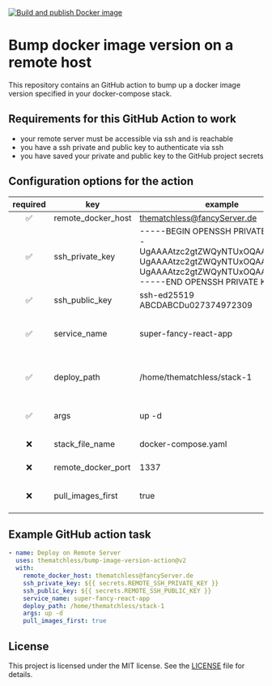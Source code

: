 [![Build and publish Docker image](https://github.com/thematchless/bump-image-version-action/actions/workflows/build.yml/badge.svg)](https://github.com/thematchless/bump-image-version-action/actions/workflows/build.yml)

# Bump docker image version on a remote host
This repository contains an GitHub action to bump up a docker image version specified in your docker-compose stack.

## Requirements for this GitHub Action to work
- your remote server must be accessible via ssh and is reachable
- you have a ssh private and public key to authenticate via ssh
- you have saved your private and public key to the GitHub project secrets

## Configuration options for the action

|      required      | key                | example                                                                                                                                                                          | default            | description                                              |
|:------------------:|--------------------|----------------------------------------------------------------------------------------------------------------------------------------------------------------------------------|--------------------|----------------------------------------------------------|
| :white_check_mark: | remote_docker_host | thematchless@fancyServer.de                                                                                                                                                      |                    | username@host                                            |
| :white_check_mark: | ssh_private_key    | -----BEGIN OPENSSH PRIVATE KEY----<br>UgAAAAtzc2gtZWQyNTUxOQAAACALBUg<br>UgAAAAtzc2gtZWQyNTUxOQAAACALBUg<br>UgAAAAtzc2gtZWQyNTUxOQAAACALBUg<br>-----END OPENSSH PRIVATE KEY----- |                    | private key in PEM format                                |
| :white_check_mark: | ssh_public_key     | ssh-ed25519 ABCDABCDu027374972309                                                                                                                                                |                    | public key of the PEM                                    |
| :white_check_mark: | service_name       | super-fancy-react-app                                                                                                                                                            |                    | name of the service inside of the compose file           |
| :white_check_mark: | deploy_path        | /home/thematchless/stack-1                                                                                                                                                       |                    | path which contains your compose file on the remote host |
| :white_check_mark: | args               | up -d                                                                                                                                                                            |                    | arguments how to start your service                      |
|         :x:        | stack_file_name    | docker-compose.yaml                                                                                                                                                              | docker-compose.yml | name of the compose file                                 |
|         :x:        | remote_docker_port | 1337                                                                                                                                                                             | 22                 | ssh port on the host                                     |
|         :x:        | pull_images_first  | true                                                                                                                                                                             | false              | flag to force the image pull before starting             |


## Example GitHub action task
```yaml
- name: Deploy on Remote Server
  uses: thematchless/bump-image-version-action@v2
  with:
    remote_docker_host: thematchless@fancyServer.de
    ssh_private_key: ${{ secrets.REMOTE_SSH_PRIVATE_KEY }}
    ssh_public_key: ${{ secrets.REMOTE_SSH_PUBLIC_KEY }}
    service_name: super-fancy-react-app
    deploy_path: /home/thematchless/stack-1
    args: up -d
    pull_images_first: true
```

## License
This project is licensed under the MIT license. See the [LICENSE](LICENSE) file for details.
